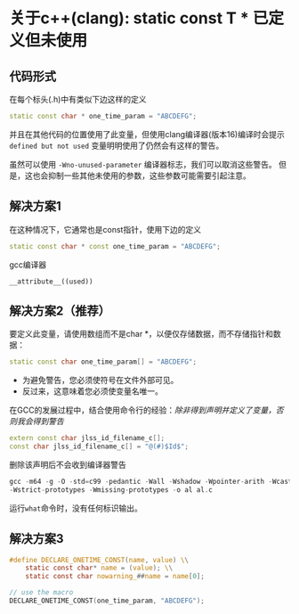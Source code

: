 # 关于c++(clang): static const T *  已定义但未使用

## 代码形式

在每个标头(.h)中有类似下边这样的定义

```cpp
static const char * one_time_param = "ABCDEFG";
```

并且在其他代码的位置使用了此变量，但使用clang编译器(版本16)编译时会提示 `defined but not used`
变量明明使用了仍然会有这样的警告。

虽然可以使用 `-Wno-unused-parameter` 编译器标志，我们可以取消这些警告。
但是，这也会抑制一些其他未使用的参数，这些参数可能需要引起注意。

## 解决方案1

在这种情况下，它通常也是const指针，使用下边的定义

```cpp
static const char * const one_time_param = "ABCDEFG";
```

gcc编译器

`__attribute__((used))`

## 解决方案2（推荐）

要定义此变量，请使用数组而不是char *，以便仅存储数据，而不存储指针和数据：

```cpp
static const char one_time_param[] = "ABCDEFG";
```

- 为避免警告，您必须使符号在文件外部可见。
- 反过来，这意味着您必须使变量名唯一。

在GCC的发展过程中，结合使用命令行的经验：*除非得到声明并定义了变量，否则我会得到警告*


```cpp
extern const char jlss_id_filename_c[];
const char jlss_id_filename_c[] = "@(#)$Id$";
```
删除该声明后不会收到编译器警告

```c
gcc -m64 -g -O -std=c99 -pedantic -Wall -Wshadow -Wpointer-arith -Wcast-qual \\
-Wstrict-prototypes -Wmissing-prototypes -o al al.c
```

运行`what`命令时，没有任何标识输出。

## 解决方案3

```c
#define DECLARE_ONETIME_CONST(name, value) \\
    static const char* name = (value); \\
    static const char nowarning_##name = name[0];

// use the macro
DECLARE_ONETIME_CONST(one_time_param, "ABCDEFG");
```